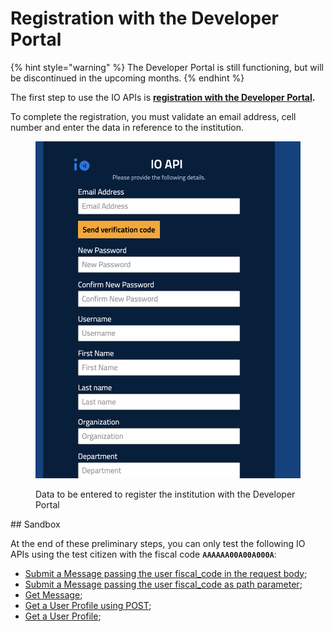 # Registration with the Developer Portal

{% hint style="warning" %} The Developer Portal is still functioning, but will be discontinued in the upcoming months. {% endhint %}

The first step to use the IO APIs is [**registration with the Developer Portal**](https://developer.io.italia.it/)**.** 

To complete the registration, you must validate an email address, cell number and enter the data in reference to the institution.

<figure><img src="../.gitbook/assets/0" alt="Example of the registration screen"><figcaption><p>Data to be entered to register the institution with the Developer Portal</p></figcaption></figure>
## Sandbox

At the end of these preliminary steps, you can only test the following IO APIs using the test citizen with the fiscal code **`AAAAAA00A00A000A`**:

* [Submit a Message passing the user fiscal_code in the request body](https://developer.io.italia.it/openapi.html#operation/submitMessageforUserWithFiscalCodeInBody);
* [Submit a Message passing the user fiscal_code as path parameter](https://developer.io.italia.it/openapi.html#operation/submitMessageforUser);
* [Get Message](https://developer.io.italia.it/openapi.html#operation/getMessage);
* [Get a User Profile using POST](https://developer.io.italia.it/openapi.html#operation/getProfileByPOST);
* [Get a User Profile](https://developer.io.italia.it/openapi.html#operation/getProfile);